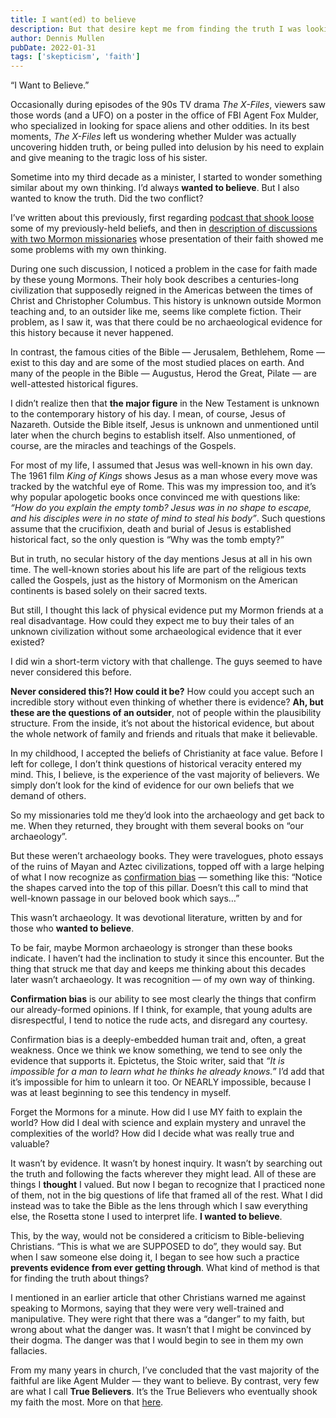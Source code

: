 ```yaml
---
title: I want(ed) to believe
description: But that desire kept me from finding the truth I was looking for.
author: Dennis Mullen
pubDate: 2022-01-31
tags: ['skepticism', 'faith']
---
```


“I Want to Believe.”

Occasionally during episodes of the 90s TV drama _The X-Files_, viewers saw those words (and a UFO) on a poster in the office of FBI Agent Fox Mulder, who specialized in looking for space aliens and other oddities. In its best moments, _The X-Files_ left us wondering whether Mulder was actually uncovering hidden truth, or being pulled into delusion by his need to explain and give meaning to the tragic loss of his sister.

Sometime into my third decade as a minister, I started to wonder something similar about my own thinking. I’d always **wanted to believe**. But I also wanted to know the truth. Did the two conflict?

I’ve written about this previously, first regarding [podcast that shook loose](1_more_myself.html) some of my previously-held beliefs, and then in [description of discussions with two Mormon missionaries](2_two_mormons.html) whose presentation of their faith showed me some problems with my own thinking.

During one such discussion, I noticed a problem in the case for faith made by these young Mormons. Their holy book describes a centuries-long civilization that supposedly reigned in the Americas between the times of Christ and Christopher Columbus. This history is unknown outside Mormon teaching and, to an outsider like me, seems like complete fiction. Their problem, as I saw it, was that there could be no archaeological evidence for this history because it never happened.

In contrast, the famous cities of the Bible — Jerusalem, Bethlehem, Rome — exist to this day and are some of the most studied places on earth. And many of the people in the Bible — Augustus, Herod the Great, Pilate — are well-attested historical figures.

I didn’t realize then that **the major figure** in the New Testament is unknown to the contemporary history of his day. I mean, of course, Jesus of Nazareth. Outside the Bible itself, Jesus is unknown and unmentioned until later when the church begins to establish itself. Also unmentioned, of course, are the miracles and teachings of the Gospels.

For most of my life, I assumed that Jesus was well-known in his own day. The 1961 film _King of Kings_ shows Jesus as a man whose every move was tracked by the watchful eye of Rome. This was my impression too, and it’s why popular apologetic books once convinced me with questions like: _“How do you explain the empty tomb? Jesus was in no shape to escape, and his disciples were in no state of mind to steal his body”_. Such questions assume that the crucifixion, death and burial of Jesus is established historical fact, so the only question is “Why was the tomb empty?”

But in truth, no secular history of the day mentions Jesus at all in his own time. The well-known stories about his life are part of the religious texts called the Gospels, just as the history of Mormonism on the American continents is based solely on their sacred texts.

But still, I thought this lack of physical evidence put my Mormon friends at a real disadvantage. How could they expect me to buy their tales of an unknown civilization without some archaeological evidence that it ever existed?

I did win a short-term victory with that challenge. The guys seemed to have never considered this before.

**Never considered this?! How could it be?** How could you accept such an incredible story without even thinking of whether there is evidence? **Ah, but these are the questions of an outsider**, not of people within the plausibility structure. From the inside, it’s not about the historical evidence, but about the whole network of family and friends and rituals that make it believable.

In my childhood, I accepted the beliefs of Christianity at face value. Before I left for college, I don’t think questions of historical veracity entered my mind. This, I believe, is the experience of the vast majority of believers. We simply don’t look for the kind of evidence for our own beliefs that we demand of others.

So my missionaries told me they’d look into the archaeology and get back to me. When they returned, they brought with them several books on “our archaeology”.

But these weren’t archaeology books. They were travelogues, photo essays of the ruins of Mayan and Aztec civilizations, topped off with a large helping of what I now recognize as [confirmation bias](https://en.wikipedia.org/wiki/Confirmation_bias) — something like this: “Notice the shapes carved into the top of this pillar. Doesn’t this call to mind that well-known passage in our beloved book which says…”

This wasn’t archaeology. It was devotional literature, written by and for those who **wanted to believe**.

To be fair, maybe Mormon archaeology is stronger than these books indicate. I haven’t had the inclination to study it since this encounter. But the thing that struck me that day and keeps me thinking about this decades later wasn’t archaeology. It was recognition — of my own way of thinking.

**Confirmation bias** is our ability to see most clearly the things that confirm our already-formed opinions. If I think, for example, that young adults are disrespectful, I tend to notice the rude acts, and disregard any courtesy.

Confirmation bias is a deeply-embedded human trait and, often, a great weakness. Once we think we know something, we tend to see only the evidence that supports it. Epictetus, the Stoic writer, said that _“It is impossible for a man to learn what he thinks he already knows.”_ I’d add that it’s impossible for him to unlearn it too. Or NEARLY impossible, because I was at least beginning to see this tendency in myself.

Forget the Mormons for a minute. How did I use MY faith to explain the world? How did I deal with science and explain mystery and unravel the complexities of the world? How did I decide what was really true and valuable?

It wasn’t by evidence. It wasn’t by honest inquiry. It wasn’t by searching out the truth and following the facts wherever they might lead. All of these are things I **thought** I valued. But now I began to recognize that I practiced none of them, not in the big questions of life that framed all of the rest. What I did instead was to take the Bible as the lens through which I saw everything else, the Rosetta stone I used to interpret life. **I wanted to believe**.

This, by the way, would not be considered a criticism to Bible-believing Christians. “This is what we are SUPPOSED to do”, they would say. But when I saw someone else doing it, I began to see how such a practice **prevents evidence from ever getting through**. What kind of method is that for finding the truth about things?

I mentioned in an earlier article that other Christians warned me against speaking to Mormons, saying that they were very well-trained and manipulative. They were right that there was a “danger” to my faith, but wrong about what the danger was. It wasn’t that I might be convinced by their dogma. The danger was that I would begin to see in them my own fallacies.

From my many years in church, I’ve concluded that the vast majority of the faithful are like Agent Mulder — they want to believe. By contrast, very few are what I call **True Believers**. It’s the True Believers who eventually shook my faith the most. More on that [here](./4_danger_of_true_believers.html).
